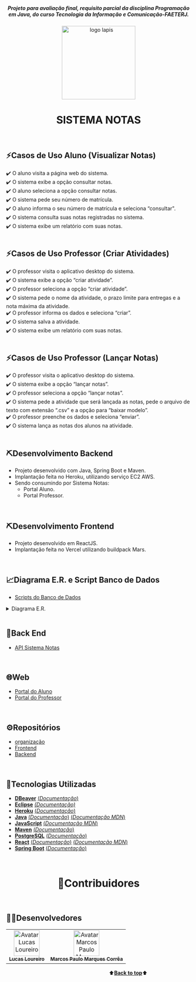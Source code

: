 <a name="back-to-top">
<div align="center">
<br>
  <i><h5>Projeto para avaliação final, requisito parcial da disciplina Programação em Java, do curso Tecnologia da Informação e Comunicação-FAETERJ.</h5></i>
</div>
  <p align="center">
      <img height="200px" src="https://user-images.githubusercontent.com/57602117/145149983-cbf71c1b-c196-47ef-8538-42f24bbebac2.png" alt="logo lapis"/>
  </p>
    <h1 align="center">SISTEMA NOTAS</h1>
<br>

## ⚡Casos de Uso Aluno (Visualizar Notas)
✔️ O aluno visita a página web do sistema.<br> 
✔️ O sistema exibe a opção consultar notas.<br>
✔️ O aluno seleciona a opção consultar notas.<br>
✔️ O sistema pede seu número de matrícula.<br>
✔️ O aluno informa o seu número de matrícula e seleciona “consultar".<br>
✔️ O sistema consulta suas notas registradas no sistema.<br>
✔️ O sistema exibe um relatório com suas notas.<br>
<br>

## ⚡Casos de Uso Professor (Criar Atividades)
✔️ O professor visita o aplicativo desktop do sistema.<br> 
✔️ O sistema exibe a opção “criar atividade”.<br>
✔️ O professor seleciona a opção “criar atividade”.<br>
✔️ O sistema pede o nome da atividade, o prazo limite para entregas e a nota máxima da 
atividade.<br>
✔️ O professor informa os dados e seleciona “criar”.<br>
✔️ O sistema salva a atividade.<br>
✔️ O sistema exibe um relatório com suas notas.<br>
<br>

## ⚡Casos de Uso Professor (Lançar Notas)
✔️ O professor visita o aplicativo desktop do sistema.<br> 
✔️ O sistema exibe a opção “lançar notas”.<br>
✔️ O professor seleciona a opção “lançar notas”.<br>
✔️ O sistema pede a atividade que será lançada as notas, pede o arquivo de texto com extensão 
“.csv” e a opção para “baixar modelo”.<br>
✔️ O professor preenche os dados e seleciona “enviar”.<br>
✔️ O sistema lança as notas dos alunos na atividade.<br>
<br>

## ⛏️Desenvolvimento Backend
- Projeto desenvolvido com Java, Spring Boot e Maven.
- Implantação feita no Heroku, utilizando serviço EC2 AWS.
- Sendo consumindo por Sistema Notas:
  - Portal Aluno.
  - Portal Professor.
<br>

## ⛏️Desenvolvimento Frontend
- Projeto desenvolvido em ReactJS.
- Implantação feita no Vercel utilizando buildpack Mars.
<br>

## 📈Diagrama E.R. e Script Banco de Dados
- [Scripts do Banco de Dados](./Backend/escola-pav/src/main/resources/db/migration/)

<details>
  <summary>Diagrama E.R.</summary>
    <p align="center"><br><br>
      <img height="300px" src="https://user-images.githubusercontent.com/57602117/145150967-ae677726-ff84-4a90-8c79-ae4d9cf88384.png" alt=""/>
    </p>
</details>
<br>

## 🍃Back End
- [API Sistema Notas](https://api-prj.herokuapp.com/) 
<br>

## 🌐Web
- [Portal do Aluno](https://github.com/serratec/20211t2mtreinamentoFront)
- [Portal do Professor](https://github.com/serratec/20211t2mtreinamentoFront)
<br>

## ⚙️Repositórios
- [organização](https://github.com/Sistema-Notas-PRJ)
- [Frontend](https://github.com/Sistema-Notas-PRJ/frontend)
- [Backend](https://github.com/Sistema-Notas-PRJ/backend)
<br>

## 🚀Tecnologias Utilizadas
- [**DBeaver**](https://dbeaver.io/)    [(*Documentação*)](https://dbeaver.com/docs/wiki/)
- [**Eclipse**](https://www.eclipse.org/downloads/)    [*(Documentação)*](https://help.eclipse.org/2021-03/index.jsp)
- [**Heroku**](https://www.heroku.com/)    [(*Documentação*)](https://devcenter.heroku.com/categories/reference)
- [**Java**](https://www.oracle.com/java/technologies/)    [(*Documentação*)](https://docs.oracle.com/en/java/)    [(*Documentação MDN*)](https://developer.mozilla.org/en-US/docs/Glossary/Java)
- [**JavaScript**](https://www.javascript.com/)    [(*Documentação MDN*)](https://developer.mozilla.org/pt-BR/docs/Web/JavaScript)
- [**Maven**](https://maven.apache.org/)    [(*Documentação*)](https://maven.apache.org/maven-features.html)
- [**PostgreSQL**](https://www.postgresql.org/)    [(*Documentação*)](http://pgdocptbr.sourceforge.net/pg80/index.html)
- [**React**](https://reactjs.org/)    [(*Documentação*)](https://reactjs.org/tutorial/tutorial.html)    [(*Documentação MDN*)](https://developer.mozilla.org/pt-BR/docs/Learn/Tools_and_testing/Client-side_JavaScript_frameworks/React_getting_started)
- [**Spring Boot**](https://spring.io/)    [(*Documentação*)](https://spring.io/projects/spring-boot)
<br>
<h1 align="center">🤝Contribuidores</h1><br>

## 👩‍💻Desenvolvedores
<table>
  <tr>
    <td align="center">
      <a href="https://github.com/Lucas-Loureiro">
        <img src="https://unavatar.vercel.app/github/Lucas-Loureiro" width="70px;" alt="Avatar Lucas Loureiro"/><br>
        <sub>
          <b>Lucas Loureiro</b>
        </sub>
      </a>
    </td>
    <td align="center">
      <a href="https://github.com/marcosbarker">
        <img src="https://unavatar.vercel.app/github/marcosbarker" width="70px;" alt="Avatar Marcos Paulo Marques Corrêa Gomes"/><br>
        <sub>
        <b>Marcos Paulo Marques Corrêa</b>
        </sub>
      </a><br>
    </td>
  </tr>
</table>

&emsp;&emsp;&emsp;&emsp;&emsp;&emsp;&emsp;&emsp;&emsp;&emsp;&emsp;&emsp;&emsp;&emsp;&emsp;&emsp;&emsp;&emsp;&emsp;&emsp;⬆️[**Back to top**](#back-to-top)⬆️
